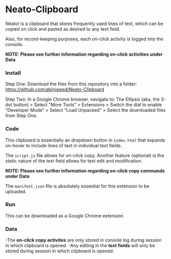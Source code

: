 # Neato-Clipboard
Neato! is a clipboard that stores frequently used lines of text, which can be copied on click and pasted as desired to any text field.

Also, for record-keeping purposes, each on-click activity is logged into the console.

**NOTE: Please see further information regarding on-click activities under Data**


### Install
Step One: Download the files from this repository into a folder: https://github.com/abinjawed/Neato-Clipboard

Step Two: In a Google Chrome browser, navigate to: 
                                        The Ellipsis (aka, the 3-dot button) 
                                          > Select "More Tools" 
                                            > Extensions 
                                               > Switch the dial to enable "Developer Mode" 
                                                  > Select "Load Unpacked"
                                                     > Select the downloaded files from Step One.

### Code
This clipboard is essentially an dropdown button in `index.html` that expands on-hover to include lines of text in individual text fields.

The `script.js` file allows for on-click copy. Another feature (optional) is the static nature of the text field allows for text 
edit and modification.

**NOTE: Please see further information regarding on-click copy commands under Data**

The `manifest.json` file is absolutely essential for this extension to be uploaded.

### Run
This can be downloaded as a Google Chrome extension.

### Data
-The **on-click copy activites** are only stored in console log during session in which clipboard is opened.
-Any editing in the **text fields** will only be stored during session in which clipboard is opened.
